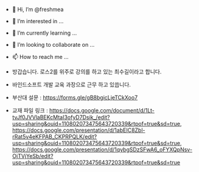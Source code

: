 - 👋 Hi, I’m @freshmea
- 👀 I’m interested in ...
- 🌱 I’m currently learning ...
- 💞️ I’m looking to collaborate on ...
- 📫 How to reach me ...
- 방갑습니다. 로스2를 위주로 강의를 하고 있는 최수길이라고 합니다. 
- 바인드소프트 개발 교육 과장으로 근무 하고 있씁니다.


- 부산대 설문 : https://forms.gle/gB8bgicLjeTCkXoo7
- 교재 파일 링크 : https://docs.google.com/document/d/1Lt-tvJf0JVVlaBEKcMtaI3ofyD7Dsik_/edit?usp=sharing&ouid=110802073475643720339&rtpof=true&sd=true, https://docs.google.com/presentation/d/1abEIC8Zbl-rRat5v4eKFPAB_CKPRPQLK/edit?usp=sharing&ouid=110802073475643720339&rtpof=true&sd=true, https://docs.google.com/presentation/d/1qybgSDzSFwA6_oFYXQpNsv-OjTVjYeSb/edit?usp=sharing&ouid=110802073475643720339&rtpof=true&sd=true
<!---
freshmea/freshmea is a ✨ special ✨ repository because its `README.md` (this file) appears on your GitHub profile.
You can click the Preview link to take a look at your changes.
--->
